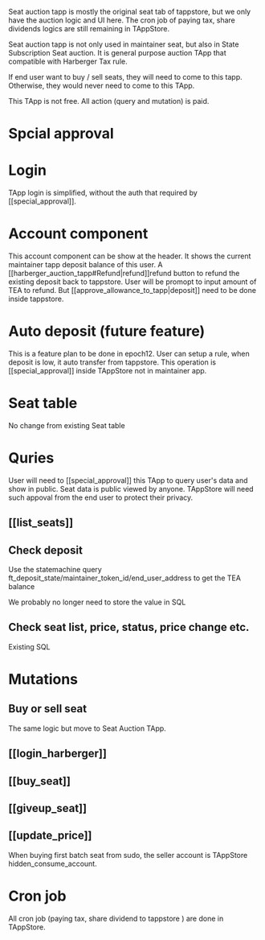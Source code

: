Seat auction tapp is mostly the original seat tab of tappstore, but we only have the auction logic and UI here. The cron job of paying tax, share dividends logics are still remaining in TAppStore.

Seat auction tapp is not only used in maintainer seat, but also in State Subscription Seat auction. It is general purpose auction TApp that compatible with Harberger Tax rule.

If end user want to buy / sell seats, they will need to come to this tapp. Otherwise, they would never need to come to this TApp.

This TApp is not free. All action (query and mutation) is paid.

# Spcial approval

# Login
TApp login is simplified, without the auth that required by [[special_approval]].

# Account component
This account component can be show at the header.
It shows the current maintainer tapp deposit balance of this user.
A [[harberger_auction_tapp#Refund|refund]]refund button to refund the existing deposit back to tappstore. User will be promopt to input amount of TEA to refund. But [[approve_allowance_to_tapp|deposit]] need to be done inside tappstore.

# Auto deposit (future feature)
This is a feature plan to be done in epoch12. User can setup a rule, when deposit is low, it auto transfer from tappstore. This operation is [[special_approval]] inside TAppStore not in maintainer app.

# Seat table
No change from existing Seat table

# Quries

User will need to [[special_approval]] this TApp to query user's data and show in public. Seat data is public viewed by anyone. TAppStore will need such appoval from the end user to protect their privacy. 
## [[list_seats]]

## Check deposit
Use the statemachine query ft_deposit_state/maintainer_token_id/end_user_address to get the TEA balance

We probably no longer need to store the value in SQL

## Check seat list, price, status, price change etc.
Existing SQL 

# Mutations
## Buy or sell seat
The same logic but move to Seat Auction TApp.
## [[login_harberger]]
## [[buy_seat]]
## [[giveup_seat]]
## [[update_price]]

When buying first batch seat from sudo, the seller account is TAppStore hidden_consume_account.


# Cron job

All cron job (paying tax, share dividend to tappstore ) are done in TAppStore.
